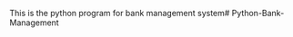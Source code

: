 This is the python program for bank management system#   P y t h o n - B a n k - M a n a g e m e n t  
 
